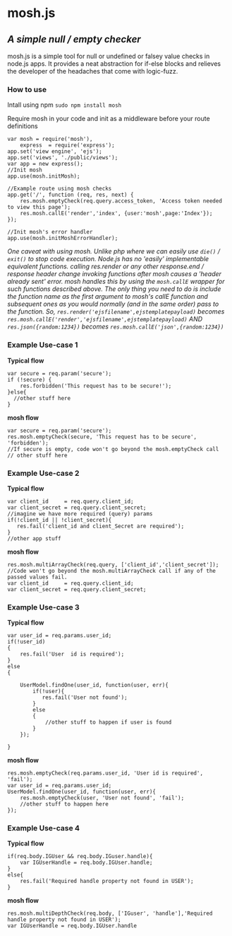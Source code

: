# mosh.js 
## _A simple null / empty checker_
mosh.js is a simple tool for null or undefined or falsey value checks in node.js apps. It provides a neat abstraction for if-else blocks and relieves the developer of the headaches that come with logic-fuzz.


### How to use
 Intall using npm `sudo npm install mosh`
 
 Require mosh in your code and init as a middleware before your route definitions
```
var mosh = require('mosh'),
    express  = require('express');
app.set('view engine', 'ejs');
app.set('views', './public/views');
var app = new express();
//Init mosh
app.use(mosh.initMosh);

//Example route using mosh checks
app.get('/', function (req, res, next) {
    res.mosh.emptyCheck(req.query.access_token, 'Access token needed to view this page');
    res.mosh.callE('render','index', {user:'mosh',page:'Index'});
});

//Init mosh's error handler
app.use(mosh.initMoshErrorHandler);
```
_One caveat with using mosh. Unlike php where we can easily use `die()` / `exit()` to stop code execution. Node.js has no 'easily' implementable equivalent functions. calling res.render or any other response.end / response header change invoking functions after mosh causes a 'header already sent' error. 
mosh handles this by using the `mosh.callE` wrapper for such functions described above. The only thing you need to do is include the function name as the first argument to mosh's callE function and subsequent ones as you would normally (and in the same order) pass to the function. So, `res.render('ejsfilename',ejstemplatepayload)` becomes `res.mosh.callE('render','ejsfilename',ejstemplatepayload)` AND `res.json({random:1234})` becomes `res.mosh.callE('json',{random:1234})`_

### Example Use-case 1
**Typical flow**
```
var secure = req.param('secure');
if (!secure) {
    res.forbidden('This request has to be secure!');
}else{
  //other stuff here
}
```
**mosh flow**
```
var secure = req.param('secure');
res.mosh.emptyCheck(secure, 'This request has to be secure', 'forbidden');
//If secure is empty, code won't go beyond the mosh.emptyCheck call
// other stuff here
```

### Example Use-case 2
**Typical flow**
```
var client_id     = req.query.client_id;
var client_secret = req.query.client_secret;
//imagine we have more required (query) params 
if(!client_id || !client_secret){
   res.fail('client_id and client_Secret are required');
}
//other app stuff
```
**mosh flow**
```
res.mosh.multiArrayCheck(req.query, ['client_id','client_secret']); 
//Code won't go beyond the mosh.multiArrayCheck call if any of the passed values fail.
var client_id     = req.query.client_id;
var client_secret = req.query.client_secret;
```
### Example Use-case 3
**Typical flow**
```
var user_id = req.params.user_id;
if(!user_id)
{
	res.fail('User  id is required');	
}
else
{
	
	UserModel.findOne(user_id, function(user, err){
		if(!user){
		   res.fail('User not found');
		}
		else
		{
			//other stuff to happen if user is found
	    }
	});

}
```
**mosh flow**
```
res.mosh.emptyCheck(req.params.user_id, 'User id is required', 'fail');
var user_id = req.params.user_id;
UserModel.findOne(user_id, function(user, err){
	res.mosh.emptyCheck(user, 'User not found', 'fail');
	//other stuff to happen here
});
```

### Example Use-case 4
**Typical flow**
```
if(req.body.IGUser && req.body.IGuser.handle){
	var IGUserHandle = req.body.IGUser.handle;
}
else{
	res.fail('Required handle property not found in USER');
}
```
**mosh flow**
```
res.mosh.multiDepthCheck(req.body, ['IGuser', 'handle'],'Required handle property not found in USER');
var IGUserHandle = req.body.IGUser.handle
```





